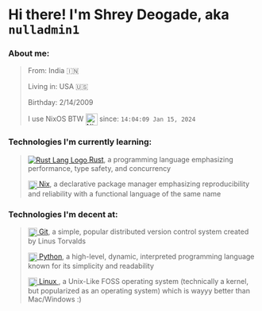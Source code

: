 # Hi there! I'm Shrey Deogade, aka ```nulladmin1```
### About me:
> From: India 🇮🇳
> 
> Living in: USA 🇺🇸
> 
> Birthday: 2/14/2009
>
> I use NixOS BTW [<img src="https://github.com/NixOS/nixos-artwork/blob/master/logo/nix-snowflake-colours.svg" height=24em align="center" title="NixOS Logo" alt="NixOS Logo"/>](https://nixos.org) since: `14:04:09 Jan 15, 2024`


### Technologies I'm currently learning:
> [ <img src="http://rust-lang.org/logos/rust-logo-16x16.png" align="center" title="Rust Lang Logo" alt="Rust Lang Logo"/>  Rust](rust-lang.org), a programming language emphasizing performance, type safety, and concurrency
>
> [ <img src="https://github.com/NixOS/nixos-artwork/blob/master/logo/nix-snowflake-colours.svg" height=18em align="center" title="NixOS Logo" alt="NixOS Logo"/>  Nix](nixos.org), a declarative package manager emphasizing reproducibility and reliability with a functional language of the same name
>

### Technologies I'm decent at:
> [ <img src="https://git-scm.com/images/logos/downloads/Git-Icon-1788C.svg" height=18em align="center" title="Git SCM Logo" alt="Git SCM Logo"/>  Git](git-scm.com), a simple, popular distributed version control system created by Linus Torvalds
>
> [ <img src="https://s3.dualstack.us-east-2.amazonaws.com/pythondotorg-assets/media/files/python-logo-only.svg" height=18em align="center" title="Python Logo" alt="Python Logo"/>  Python](python.org), a high-level, dynamic, interpreted programming language known for its simplicity and readability
>
> [ <img src="https://upload.wikimedia.org/wikipedia/commons/f/f1/Icons8_flat_linux.svg" height=18em align="center" title="Linux Logo (Tux)" alt="Linux Logo (Tux)"/> Linux ](kernel.org), a Unix-Like FOSS operating system (technically a kernel, but popularized as an operating system) which is wayyy better than Mac/Windows :)
